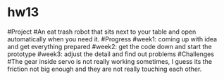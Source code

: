 # hw13
#Project
#An eat trash robot that sits next to your table and open automatically when you need it.
#Progress
#week1: coming up with idea and get everything prepared
#week2: get the code down and start the prototype
#week3: adjust the detail and find out problems
#Challenges
#The gear inside servo is not really working sometimes, I guess its the friction not big enough and they are not really touching each other. 
